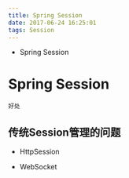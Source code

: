 ```yaml
---
title: Spring Session
date: 2017-06-24 16:25:01
tags: Session
---
```

* Spring Session

<!-- more -->

# Spring Session

    好处

## 传统Session管理的问题

- HttpSession

- WebSocket
